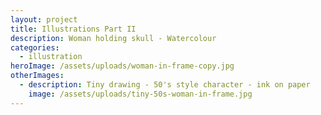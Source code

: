 ```yaml
---
layout: project
title: Illustrations Part II
description: Woman holding skull - Watercolour
categories:
  - illustration
heroImage: /assets/uploads/woman-in-frame-copy.jpg
otherImages:
  - description: Tiny drawing - 50's style character - ink on paper
    image: /assets/uploads/tiny-50s-woman-in-frame.jpg
---
```

